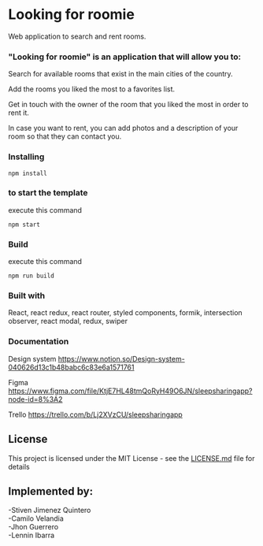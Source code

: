 # Looking for roomie

Web application to search and rent rooms.

### "Looking for roomie" is an application that will allow you to:

Search for available rooms that exist in the main cities of the country.

Add the rooms you liked the most to a favorites list.

Get in touch with the owner of the room that you liked the most in order to rent it.

In case you want to rent, you can add photos and a description of your room so that they can contact you.

### Installing

```
npm install
```

### to start the template

execute this command

```
npm start
```

### Build

execute this command

```
npm run build
```

### Built with

React, react redux, react router, styled components, formik, intersection observer, react modal, redux, swiper

### Documentation

Design system
https://www.notion.so/Design-system-040626d13c1b48babc6c83e6a1571761

Figma
https://www.figma.com/file/KtjE7HL48tmQoRyH49O6JN/sleepsharingapp?node-id=8%3A2

Trello
https://trello.com/b/Lj2XVzCU/sleepsharingapp

## License

This project is licensed under the MIT License - see the [LICENSE.md](LICENSE.md) file for details

## Implemented by:

-Stiven Jimenez Quintero <br>
-Camilo Velandia <br>
-Jhon Guerrero <br>
-Lennin Ibarra <br>
